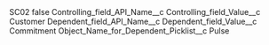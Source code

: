 <?xml version="1.0" encoding="UTF-8"?>
<CustomMetadata xmlns="http://soap.sforce.com/2006/04/metadata" xmlns:xsi="http://www.w3.org/2001/XMLSchema-instance" xmlns:xsd="http://www.w3.org/2001/XMLSchema">
    <label>SC02</label>
    <protected>false</protected>
    <values>
        <field>Controlling_field_API_Name__c</field>
        <value xsi:nil="true"/>
    </values>
    <values>
        <field>Controlling_field_Value__c</field>
        <value xsi:type="xsd:string">Customer</value>
    </values>
    <values>
        <field>Dependent_field_API_Name__c</field>
        <value xsi:nil="true"/>
    </values>
    <values>
        <field>Dependent_field_Value__c</field>
        <value xsi:type="xsd:string">Commitment</value>
    </values>
    <values>
        <field>Object_Name_for_Dependent_Picklist__c</field>
        <value xsi:type="xsd:string">Pulse</value>
    </values>
</CustomMetadata>
